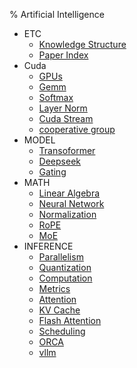 % Artificial Intelligence

- ETC
    - [Knowledge Structure](./knowledge_structure.md)
    - [Paper Index](./Paper_Index.md)
- Cuda
    - [GPUs](./GPUs.md)
    - [Gemm](./gemm.md)
    - [Softmax](./softmax.md)
    - [Layer Norm](./layernorm.md)
    - [Cuda Stream](./cuda_stream.md)
    - [cooperative group](./cooperative_group.md)
- MODEL
    - [Transoformer](./Transoformer.md)
    - [Deepseek](./Deepseek.md)
    - [Gating](./Gating.md)
- MATH
    - [Linear Algebra](./Linear_Algebra.md)
    - [Neural Network](./neural_network.md)
    - [Normalization](./Normalization.md)
    - [RoPE](./RoPE.md)
    - [MoE](./MoE.md)
- INFERENCE
    - [Parallelism](./Parallelism.md)
    - [Quantization](./Quantization.md)
    - [Computation](./Computation.md)
    - [Metrics](./Metrics.md)
    - [Attention](./Attention.md)
    - [KV Cache](./KV_Cache.md)
    - [Flash Attention](./Flash_Attention.md)
    - [Scheduling](./Scheduling.md)
    - [ORCA](./ORCA.md)
    - [vllm](./vllm.md)
